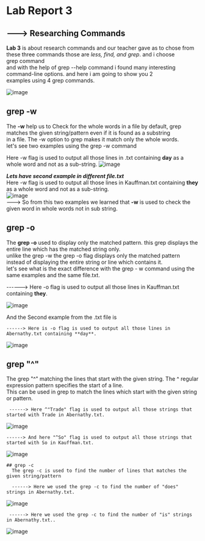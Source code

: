 # Lab Report 3 
##  ---> Researching Commands
**Lab 3** is about research commands and our teacher gave as to chose from these three commands those are *less, find, and grep*. and i choose  
grep command   
and with the help of grep --help command i found many interesting command-line options. and here i am going to show you 2   
examples using 4 grep commands.  

![image](https://user-images.githubusercontent.com/122564368/221735161-7809c009-8f70-403a-9eb9-d7371eecc8b2.png)  

## grep -w 
The **-w** help us to Check for the whole words in a file by default, grep matches the given string/pattern even if it is found as a substring  
in a file. The -w option to grep makes it match only the whole words.  
let's see two examples using the grep -w command  

Here -w flag is used to output all those lines in .txt containing **day** as a whole word and not as a sub-string.
![image](https://user-images.githubusercontent.com/122564368/221748538-f610b731-18f3-42f2-bbf4-1d2a4d38aecb.png)  

 ***Lets have second example in different file.txt***  
 Here -w flag is used to output all those lines in Kauffman.txt containing **they** as a whole word and not as a sub-string.  
 ![image](https://user-images.githubusercontent.com/122564368/221750090-b9781f89-0391-4be8-8f58-e9f7f9374445.png)  
 ---> So from this two examples we learned that **-w** is used to check the given word in whole words not in sub string.
 
 ## grep -o
 The **grep -o** used to display only the matched pattern. this grep displays the entire line which has the matched string only.    
 unlike the grep -w the grep -o flag displays only the matched pattern instead of displaying the entire string or line which contains it.  
 let's see what is the exact difference with the grep - w command using the same examples and the same file.txt.  
 
  ------> Here -o flag is used to output all those lines in Kauffman.txt containing **they**.  
 
 ![image](https://user-images.githubusercontent.com/122564368/221752197-4d5d27ee-13fc-4261-8d97-279fbbbd405a.png)  
 
  And the Second example from the .txt file is  
  
    ------> Here is -o flag is used to output all those lines in Abernathy.txt containing **day**.
  
  ![image](https://user-images.githubusercontent.com/122564368/221752591-2b9cc39c-183c-42bc-ba3b-19c05afe0364.png)  
  
  ## grep "^"  
   The grep "^" matching the lines that start with the given string. The ^ regular expression pattern specifies the start of a line.  
   This can be used in grep to match the lines which start with the given string or pattern.  
   
     ------> Here ^"Trade" flag is used to output all those strings that started with Trade in Abernathy.txt.  
   
   ![image](https://user-images.githubusercontent.com/122564368/221754994-10811d6b-8aae-4897-85fa-d607a8ff4835.png)  
   
    ------> And here "^So" flag is used to output all those strings that started with So in Kauffman.txt.
    
   ![image](https://user-images.githubusercontent.com/122564368/221755437-0d11f7ed-5689-46ed-baf2-9559ef4016c8.png)  
   
    ## grep -c  
      The grep -c is used to find the number of lines that matches the given string/pattern   
      
      ------> Here we used the grep -c to find the number of "does" strings in Abernathy.txt.  
      
    
  ![image](https://user-images.githubusercontent.com/122564368/221761583-11783874-9708-40d8-8960-966d4fc06d71.png)  
    
    
     ------> Here we used the grep -c to find the number of "is" strings in Abernathy.txt..
      
       
 ![image](https://user-images.githubusercontent.com/122564368/221761741-28d7beb7-418a-47f9-836e-6b6ad2c0f47b.png)




  
  
  
  

  

 




